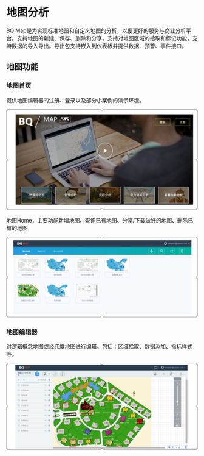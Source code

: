 # 地图分析

BQ Map是为实现标准地图和自定义地图的分析，以便更好的服务与商业分析平台。支持地图的新建、保存、删除和分享，支持对地图区域的拾取和标记功能，支持数据的导入导出。导出包支持嵌入到仪表板并提供数据、预警、事件接口。


## 地图功能


### 地图首页

提供地图编辑器的注册、登录以及部分小案例的演示环境。

![](QQ图片20161129143649.png)

地图Home，主要功能新增地图、查询已有地图、分享/下载做好的地图、删除已有的地图

![](QQ图片20161129143901.png)


### 地图编辑器

对逻辑概念地图或经纬度地图进行编辑。包括：区域拾取、数据添加、指标样式等。	

![](QQ图片20161129144850.png)



